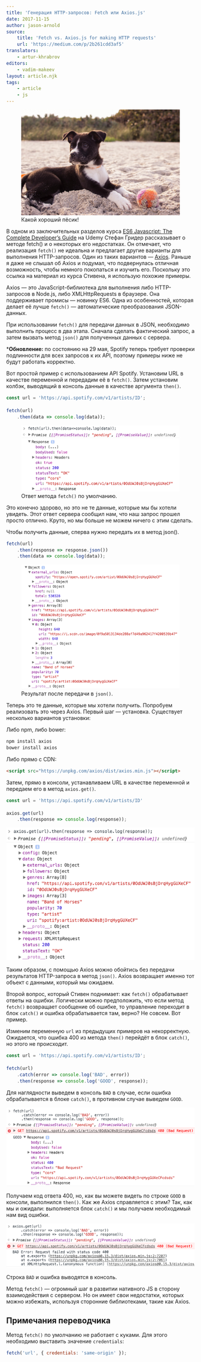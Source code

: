 ```yaml
---
title: 'Генерация HTTP-запросов: Fetch или Axios.js'
date: 2017-11-15
author: jason-arnold
source:
    title: 'Fetch vs. Axios.js for making HTTP requests'
    url: 'https://medium.com/p/2b261cdd3af5'
translators:
    - artur-khrabrov
editors:
    - vadim-makeev
layout: article.njk
tags:
    - article
    - js
---
```


<figure>
    <img src="images/1.jpg" alt="">
    <figcaption>Какой хороший пёсик!</figcaption>
</figure>

В одном из заключительных разделов курса [ES6 Javascript: The Complete Developer’s Guide](https://www.udemy.com/javascript-es6-tutorial/learn/v4/overview) на Udemy Стефан Гридер рассказывает о методе fetch() и о некоторых его недостатках. Он отмечает, что реализация `fetch()` не идеальна и предлагает другие варианты для выполнения HTTP-запросов. Один из таких вариантов — [Axios](https://www.npmjs.com/package/axios). Раньше я даже не слышал об Axios и подумал, что подвернулась отличная возможность, чтобы немного покопаться и изучить его. Поскольку это ссылка на материал из курса Стивена, я использую похожие примеры.

Axios — это JavaScript-библиотека для выполнения либо HTTP-запросов в Node.js, либо XMLHttpRequests в браузере. Она поддерживает промисы — новинку ES6. Одна из особенностей, которая делает её лучше `fetch()` — автоматические преобразования JSON-данных.

При использовании `fetch()` для передачи данных в JSON, необходимо выполнить процесс в два этапа. Сначала сделать фактический запрос, а затем вызвать метод `json()` для полученных данных с сервера.

***Обновление:** по состоянию на 29 мая, Spotify теперь требует проверки подлинности для всех запросов к их API, поэтому примеры ниже не будут работать корректно.

Вот простой пример c использованием API Spotify. Установим URL в качестве переменной и передадим её в `fetch()`. Затем установим колбэк, выводящий в консоль данные в качестве аргумента `then()`.

```js
const url = 'https://api.spotify.com/v1/artists/ID';

fetch(url)
    .then(data => console.log(data));
```

<figure>
    <img src="images/2.png" alt="">
    <figcaption>Ответ метода <code>fetch()</code> по умолчанию.</figcaption>
</figure>

Это конечно здорово, но это не те данные, которые мы бы хотели увидеть. Этот ответ сервера сообщил нам, что наш запрос прошел просто отлично. Круто, но мы больше не можем ничего с этим сделать.

Чтобы получить данные, сперва нужно передать их в метод json().

```js
fetch(url)
    .then(response => response.json())
    .then(data => console.log(data));
```

<figure>
    <img src="images/3.png" alt="">
    <figcaption>Результат после передачи в <code>json()</code>.</figcaption>
</figure>

Теперь это те данные, которые мы хотели получить. Попробуем реализовать это через Axios. Первый шаг — установка. Существует несколько вариантов установки:

Либо npm, либо bower:

```sh
npm install axios
bower install axios
```

Либо прямо с CDN:

```html
<script src="https://unpkg.com/axios/dist/axios.min.js"></script>
```

Затем, прямо в консоли, устанавливаем URL в качестве переменной и передаем его в метод `axios.get()`.

```js
const url = 'https://api.spotify.com/v1/artists/ID'

axios.get(url)
    .then(response => console.log(response));
```

<img src="images/4.png" alt="">

Таким образом, с помощью Axios можно обойтись без передачи результатов HTTP-запроса в метод `json()`. Axios возвращает именно тот объект с данными, который мы ожидаем.

Второй вопрос, который Стивен поднимает: как `fetch()` обрабатывает ответы на ошибки. Логически можно предположить, что если метод `fetch()` возвращает сообщение об ошибке, то управление переходит в блок `catch()` и ошибка обрабатывается там, верно? Не совсем. Вот пример.

Изменим переменную `url` из предыдущих примеров на некорректную. Ожидается, что ошибка 400 из метода `then()` перейдёт в блок `сatch()`, но этого не происходит.

```js
const url = 'https://api.spotify.com/v1/artists/ID';

fetch(url)
    .catch(error => console.log('BAD', error))
    .then(response => console.log('GOOD', response));
```

Для наглядности выведем в консоль `BAD` в случае, если ошибка обрабатывается в блоке `catch()`, в противном случае выведем `GOOD`.

<img src="images/5.png" alt="">

Получаем код ответа 400, но, как вы можете видеть по строке `GOOD` в консоли, выполнился `then()`. Как же Axios справляется с этим? Так, как мы и ожидали: выполняется блок `сatch()` и мы получаем необходимый нам вид ошибки.

<img src="images/6.png" alt="">

Строка `BAD` и ошибка выводятся в консоль.

Метод `fetch()` — огромный шаг в развитии нативного JS в сторону взаимодействия с сервером. Но он имеет свои недостатки, которых можно избежать, используя сторонние библиотеками, такие как Axios.

## Примечания переводчика

Метод `fetch()` по умолчанию не работает с куками. Для этого необходимо выставить значение `credentials`:

```js
fetch('url', { credentials: 'same-origin' });
```

